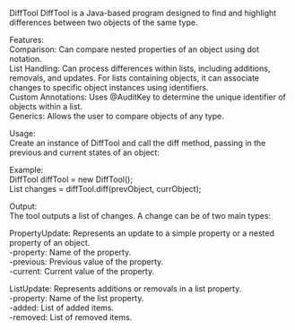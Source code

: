 DiffTool
DiffTool is a Java-based program designed to find and highlight differences between two objects of the same type.

Features:  
Comparison: Can compare nested properties of an object using dot notation.  
List Handling: Can process differences within lists, including additions, removals, and updates. For lists containing objects, it can associate changes to specific object instances using identifiers.  
Custom Annotations: Uses @AuditKey to determine the unique identifier of objects within a list.  
Generics: Allows the user to compare objects of any type.  

Usage:  
Create an instance of DiffTool and call the diff method, passing in the previous and current states of an object:  

Example:  
DiffTool diffTool = new DiffTool();  
List<ChangeType> changes = diffTool.diff(prevObject, currObject);  

Output:  
The tool outputs a list of changes. A change can be of two main types:  

PropertyUpdate: Represents an update to a simple property or a nested property of an object.  
-property: Name of the property.  
-previous: Previous value of the property.  
-current: Current value of the property.  

ListUpdate: Represents additions or removals in a list property.  
-property: Name of the list property.  
-added: List of added items.  
-removed: List of removed items.  
